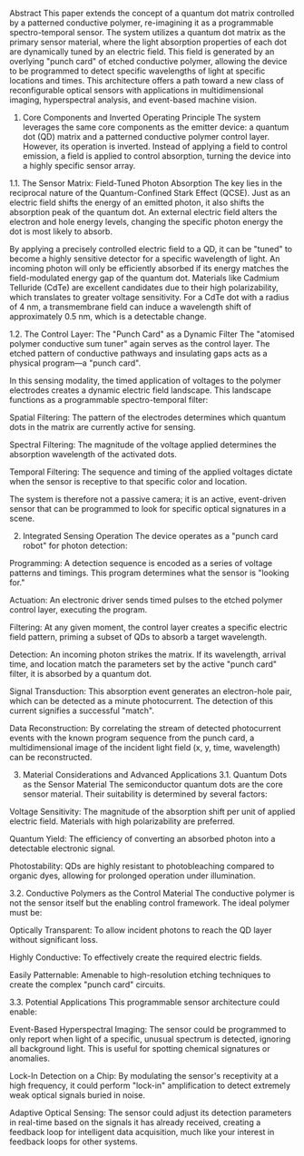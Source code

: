 Abstract
This paper extends the concept of a quantum dot matrix controlled by a patterned conductive polymer, re-imagining it as a programmable spectro-temporal sensor. The system utilizes a quantum dot matrix as the primary sensor material, where the light absorption properties of each dot are dynamically tuned by an electric field. This field is generated by an overlying "punch card" of etched conductive polymer, allowing the device to be programmed to detect specific wavelengths of light at specific locations and times. This architecture offers a path toward a new class of reconfigurable optical sensors with applications in multidimensional imaging, hyperspectral analysis, and event-based machine vision.

1. Core Components and Inverted Operating Principle
The system leverages the same core components as the emitter device: a quantum dot (QD) matrix and a patterned conductive polymer control layer. However, its operation is inverted. Instead of applying a field to control emission, a field is applied to control absorption, turning the device into a highly specific sensor array.

1.1. The Sensor Matrix: Field-Tuned Photon Absorption
The key lies in the reciprocal nature of the Quantum-Confined Stark Effect (QCSE). Just as an electric field shifts the energy of an emitted photon, it also shifts the absorption peak of the quantum dot. An external electric field alters the electron and hole energy levels, changing the specific photon energy the dot is most likely to absorb.​

By applying a precisely controlled electric field to a QD, it can be "tuned" to become a highly sensitive detector for a specific wavelength of light. An incoming photon will only be efficiently absorbed if its energy matches the field-modulated energy gap of the quantum dot. Materials like Cadmium Telluride (CdTe) are excellent candidates due to their high polarizability, which translates to greater voltage sensitivity. For a CdTe dot with a radius of 4 nm, a transmembrane field can induce a wavelength shift of approximately 0.5 nm, which is a detectable change.​

1.2. The Control Layer: The "Punch Card" as a Dynamic Filter
The "atomised polymer conductive sum tuner" again serves as the control layer. The etched pattern of conductive pathways and insulating gaps acts as a physical program—a "punch card".​​

In this sensing modality, the timed application of voltages to the polymer electrodes creates a dynamic electric field landscape. This landscape functions as a programmable spectro-temporal filter:

Spatial Filtering: The pattern of the electrodes determines which quantum dots in the matrix are currently active for sensing.

Spectral Filtering: The magnitude of the voltage applied determines the absorption wavelength of the activated dots.

Temporal Filtering: The sequence and timing of the applied voltages dictate when the sensor is receptive to that specific color and location.

The system is therefore not a passive camera; it is an active, event-driven sensor that can be programmed to look for specific optical signatures in a scene.​

2. Integrated Sensing Operation
The device operates as a "punch card robot" for photon detection:

Programming: A detection sequence is encoded as a series of voltage patterns and timings. This program determines what the sensor is "looking for."

Actuation: An electronic driver sends timed pulses to the etched polymer control layer, executing the program.

Filtering: At any given moment, the control layer creates a specific electric field pattern, priming a subset of QDs to absorb a target wavelength.

Detection: An incoming photon strikes the matrix. If its wavelength, arrival time, and location match the parameters set by the active "punch card" filter, it is absorbed by a quantum dot.

Signal Transduction: This absorption event generates an electron-hole pair, which can be detected as a minute photocurrent. The detection of this current signifies a successful "match".​

Data Reconstruction: By correlating the stream of detected photocurrent events with the known program sequence from the punch card, a multidimensional image of the incident light field (x, y, time, wavelength) can be reconstructed.

3. Material Considerations and Advanced Applications
3.1. Quantum Dots as the Sensor Material
The semiconductor quantum dots are the core sensor material. Their suitability is determined by several factors:​

Voltage Sensitivity: The magnitude of the absorption shift per unit of applied electric field. Materials with high polarizability are preferred.​

Quantum Yield: The efficiency of converting an absorbed photon into a detectable electronic signal.

Photostability: QDs are highly resistant to photobleaching compared to organic dyes, allowing for prolonged operation under illumination.​

3.2. Conductive Polymers as the Control Material
The conductive polymer is not the sensor itself but the enabling control framework. The ideal polymer must be:​

Optically Transparent: To allow incident photons to reach the QD layer without significant loss.

Highly Conductive: To effectively create the required electric fields.

Easily Patternable: Amenable to high-resolution etching techniques to create the complex "punch card" circuits.

3.3. Potential Applications
This programmable sensor architecture could enable:

Event-Based Hyperspectral Imaging: The sensor could be programmed to only report when light of a specific, unusual spectrum is detected, ignoring all background light. This is useful for spotting chemical signatures or anomalies.

Lock-In Detection on a Chip: By modulating the sensor's receptivity at a high frequency, it could perform "lock-in" amplification to detect extremely weak optical signals buried in noise.

Adaptive Optical Sensing: The sensor could adjust its detection parameters in real-time based on the signals it has already received, creating a feedback loop for intelligent data acquisition, much like your interest in feedback loops for other systems.
